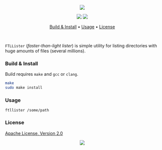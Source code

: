 <p align="center"><a href="#readme"><img src="https://gh.kaos.st/ftllister.svg"/></a></p>

<p align="center">
  <a href="https://travis-ci.com/essentialkaos/ftllister"><img src="https://travis-ci.com/essentialkaos/ftllister.svg"></a>
  <a href="#license"><img src="https://gh.kaos.st/apache2.svg"></a>
</p>

<p align="center"><a href="#build--install">Build & Install</a> • <a href="#usage">Usage</a> • <a href="#license">License</a></p>

<br/>

`FTLLister` (_faster-than-light lister_) is simple utility for listing directories with huge amounts of files (several millions).

### Build & Install

Build requires `make` and `gcc` or `clang`.

```bash
make
sudo make install
```

### Usage

```
ftllister /some/path
```

### License

[Apache License, Version 2.0](https://www.apache.org/licenses/LICENSE-2.0)

<p align="center"><a href="https://essentialkaos.com"><img src="https://gh.kaos.st/ekgh.svg"/></a></p>
